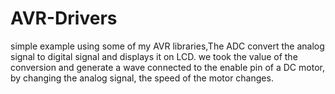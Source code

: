 # AVR-Drivers
simple example using some of my AVR libraries,The ADC convert the analog signal to digital signal and displays it on LCD. 
we took the value of the conversion and generate a wave connected to the enable pin of a DC motor, by changing the analog signal,
the speed of the motor changes.
